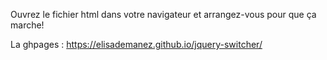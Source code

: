 Ouvrez le fichier html dans votre navigateur et arrangez-vous pour que ça marche!

La ghpages : https://elisademanez.github.io/jquery-switcher/
